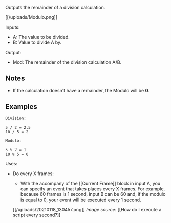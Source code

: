 Outputs the remainder of a division calculation.

[[/uploads/Modulo.png]]

Inputs:

* A: The value to be divided.
* B: Value to divide A by.

Output:

* Mod: The remainder of the division calculation A/B.

## Notes
* If the calculation doesn't have a remainder, the Modulo will be **0**.

## Examples
    Division:

    5 / 2 = 2.5
    10 / 5 = 2

    Modulo:

    5 % 2 = 1
    10 % 5 = 0

Uses:

* Do every X frames:
    * With the accompany of the [[Current Frame]] block in input A, you can specify an event that takes places every X frames. For example, because 60 frames is 1 second, input B can be 60 and, if the modulo is equal to 0, your event will be executed every 1 second.
    
    [[/uploads/20210118_130457.png]]
    _Image source:_ [[How do I execute a script every second?]]
